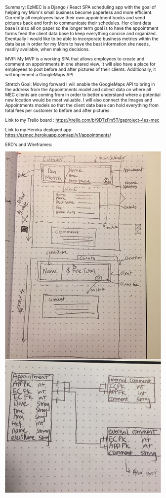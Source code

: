 Summary: EzMEC is a Django / React SPA scheduling app with the goal of helping my Mom's small business become paperless
and more efficient. Currently all employees have their own appointment books and send pictures back and forth to 
communicate their schedules. Her client data base is also all on paper so the longer term goal is to have the appointment
forms feed the client data base to keep everything concise and organized. Eventually I would like to be able to incorporate
business metrics within the data base in order for my Mom to have the best information she needs, readily available, when
making decisions.

MVP: My MVP is a working SPA that allows employees to create and comment on appointments in one shared view. It will also have 
a place for employees to post before and after pictures of their clients. Additionally, it will implement a GoogleMaps API.

Stretch Goal: Moving forward I will anable the GoogleMaps API to bring in the address from the Appointments model
and collect data on where all MEC clients are coming from in order to better understand where a potential new location
would be most valuable. I will also connect the Images and Appointments models so that the client data base can hold everything
from total fees per customer to before and after pictures.

Link to my Trello board : https://trello.com/b/9DTzFm5T/gaproject-4ez-mec

Link to my Heroku deployed app: https://ezmec.herokuapp.com/api/v1/appointments/

ERD's and Wireframes:

![Wireframe](../IMG_3406.JPG)
![ERD](../Project4_ERD.png)